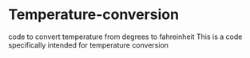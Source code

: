 # Temperature-conversion
code to convert temperature from degrees to fahreinheit
This is a code specifically intended for temperature conversion
